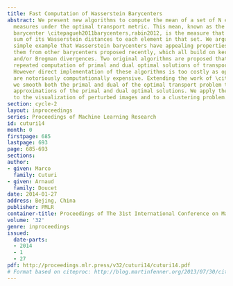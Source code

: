 ```yaml
---
title: Fast Computation of Wasserstein Barycenters
abstract: We present new algorithms to compute the mean of a set of N empirical probability
  measures under the optimal transport metric. This mean, known as the Wasserstein
  barycenter \citepagueh2011barycenters,rabin2012, is the measure that minimizes the
  sum of its Wasserstein distances to each element in that set. We argue through a
  simple example that Wasserstein barycenters have appealing properties that differentiate
  them from other barycenters proposed recently, which all build on kernel smoothing
  and/or Bregman divergences. Two original algorithms are proposed that require the
  repeated computation of primal and dual optimal solutions of transport problems.
  However direct implementation of these algorithms is too costly as optimal transports
  are notoriously computationally expensive. Extending the work of \citetcuturi2013sinkhorn,
  we smooth both the primal and dual of the optimal transport problem to recover fast
  approximations of the primal and dual optimal solutions. We apply these algorithms
  to the visualization of perturbed images and to a clustering problem.
section: cycle-2
layout: inproceedings
series: Proceedings of Machine Learning Research
id: cuturi14
month: 0
firstpage: 685
lastpage: 693
page: 685-693
sections: 
author:
- given: Marco
  family: Cuturi
- given: Arnaud
  family: Doucet
date: 2014-01-27
address: Bejing, China
publisher: PMLR
container-title: Proceedings of The 31st International Conference on Machine Learning
volume: '32'
genre: inproceedings
issued:
  date-parts:
  - 2014
  - 1
  - 27
pdf: http://proceedings.mlr.press/v32/cuturi14/cuturi14.pdf
# Format based on citeproc: http://blog.martinfenner.org/2013/07/30/citeproc-yaml-for-bibliographies/
---
```

